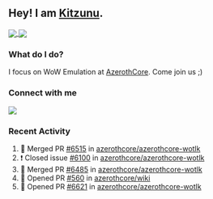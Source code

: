 ## Hey! I am [Kitzunu](https://Github.com/Kitzunu).

<a href="https://github-readme-stats.kitzunu.vercel.app/api?username=Kitzunu&show_icons=true&theme=dark">
  <img align="center" src="https://github-readme-stats.kitzunu.vercel.app/api?username=Kitzunu&show_icons=true&theme=dark" />
</a>
<a href="https://github-readme-stats.kitzunu.vercel.app/api?username=Kitzunu&show_icons=true&theme=dark">
  <img align="center" src="https://github-readme-stats.vercel.app/api/top-langs/?username=Kitzunu&layout=compact&theme=dark" />
</a>

### What do I do?

I focus on WoW Emulation at [AzerothCore](https://Github.com/AzerothCore). Come join us ;)

### Connect with me
[![](https://img.shields.io/badge/AzerothCore%20Discord-Connect%20with%20me!-green)](https://discord.com/invite/gkt4y2x)

### Recent Activity

<!--START_SECTION:activity-->
1. 🎉 Merged PR [#6515](https://github.com/azerothcore/azerothcore-wotlk/pull/6515) in [azerothcore/azerothcore-wotlk](https://github.com/azerothcore/azerothcore-wotlk)
2. ❗️ Closed issue [#6100](https://github.com/azerothcore/azerothcore-wotlk/issues/6100) in [azerothcore/azerothcore-wotlk](https://github.com/azerothcore/azerothcore-wotlk)
3. 🎉 Merged PR [#6485](https://github.com/azerothcore/azerothcore-wotlk/pull/6485) in [azerothcore/azerothcore-wotlk](https://github.com/azerothcore/azerothcore-wotlk)
4. 💪 Opened PR [#560](https://github.com/azerothcore/wiki/pull/560) in [azerothcore/wiki](https://github.com/azerothcore/wiki)
5. 💪 Opened PR [#6621](https://github.com/azerothcore/azerothcore-wotlk/pull/6621) in [azerothcore/azerothcore-wotlk](https://github.com/azerothcore/azerothcore-wotlk)
<!--END_SECTION:activity-->
